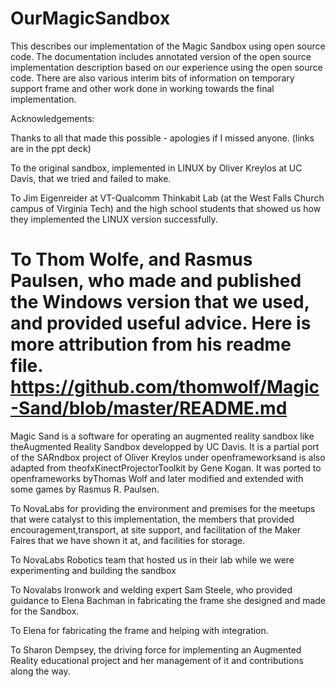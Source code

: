 # OurMagicSandbox
This describes our implementation of the Magic Sandbox using open source code.
The documentation includes annotated version of the open source implementation description based on our experience using the open source 
code.
There are also various interim bits of information on temporary support frame and other work done in working towards the final implementation.

Acknowledgements:

Thanks to all that made this possible - apologies if I missed anyone. (links are in the ppt deck)

To the original sandbox, implemented in LINUX by Oliver Kreylos at UC Davis, that we tried and failed to make.

To Jim Eigenreider at VT-Qualcomm Thinkabit Lab (at the West Falls Church campus of Virginia Tech) and the high school students that showed us how they implemented the LINUX version successfully.

To Thom Wolfe, and Rasmus Paulsen, who made and published the Windows version that we used, and provided useful advice. Here is more attribution from his readme file.
https://github.com/thomwolf/Magic-Sand/blob/master/README.md
=====
Magic Sand is a software for operating an augmented reality sandbox like theAugmented Reality Sandbox developped by UC Davis.
It is a partial port of the SARndbox project of Oliver Kreylos under openframeworksand is also adapted from theofxKinectProjectorToolkit by Gene Kogan. It was ported to openframeworks byThomas Wolf and later modified and extended with some games by Rasmus R. Paulsen.

To NovaLabs for providing the environment and premises for the meetups that were catalyst to this implementation, the members that provided encouragement,transport, at site support, and facilitation of the Maker Faires that we have shown it at, and facilities for storage.

To NovaLabs Robotics team that hosted us in their lab while we were experimenting and building the sandbox

To Novalabs Ironwork and welding expert Sam Steele, who provided guidance to Elena Bachman in fabricating the frame she designed and made for the Sandbox.

To Elena for fabricating the frame and helping with integration.

To Sharon Dempsey, the driving force for implementing an Augmented Reality educational project and her management of it and contributions along the way.

